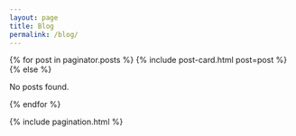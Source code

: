 ```yaml
---
layout: page
title: Blog
permalink: /blog/
---
```


<div class="blog-index">
  <div class="post-list">
    {% for post in paginator.posts %}
      {% include post-card.html post=post %}
    {% else %}
      <p>No posts found.</p>
    {% endfor %}
  </div>

{% include pagination.html %}

</div>
